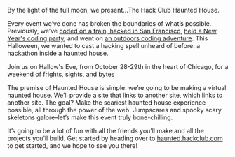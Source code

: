 By the light of the full moon, we present…The Hack Club Haunted House.

Every event we’ve done has broken the boundaries of what’s possible. Previously, we’ve [coded on a train, hacked in San Francisco,](https://www.youtube.com/watch?v=PnK4gzO6S3Q) [held a New Year's coding party](https://www.youtube.com/watch?v=KLx4NZZPzMc), and went on [an outdoors coding adventure](https://outernet.hackclub.com/). This Halloween, we wanted to cast a hacking spell unheard of before: a hackathon inside a haunted house.

Join us on Hallow's Eve, from October 28-29th in the heart of Chicago, for a weekend of frights, sights, and bytes

The premise of Haunted House is simple: we’re going to be making a virtual haunted house. We’ll provide a site that links to another site, which links to another site. The goal? Make the scariest haunted house experience possible, all through the power of the web. Jumpscares and spooky scary skeletons galore–let’s make this event truly bone-chilling.

It’s going to be a lot of fun with all the friends you’ll make and all the projects you’ll build. Get started by heading over to [haunted.hackclub.com](https://haunted.hackclub.com) to get started, and we hope to see you there!

